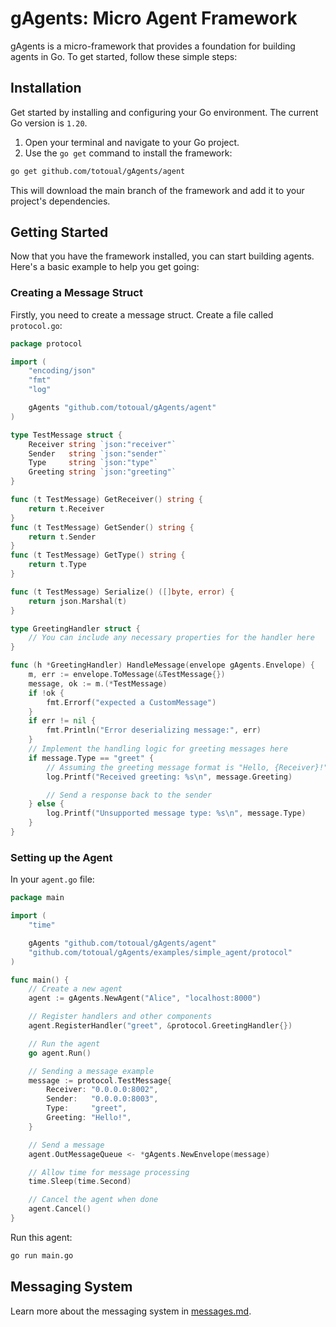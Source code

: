 # gAgents: Micro Agent Framework

gAgents is a micro-framework that provides a foundation for building agents in Go.
To get started, follow these simple steps:

## Installation

Get started by installing and configuring your Go environment. The current Go version is `1.20`.

1. Open your terminal and navigate to your Go project.
2. Use the `go get` command to install the framework:

```bash
go get github.com/totoual/gAgents/agent
```

This will download the main branch of the framework and add it to your project's dependencies.

## Getting Started

Now that you have the framework installed, you can start building agents. Here's a basic example to help you get going:

### Creating a Message Struct

Firstly, you need to create a message struct. Create a file called `protocol.go`:

```go
package protocol

import (
	"encoding/json"
	"fmt"
	"log"

	gAgents "github.com/totoual/gAgents/agent"
)

type TestMessage struct {
	Receiver string `json:"receiver"`
	Sender   string `json:"sender"`
	Type     string `json:"type"`
	Greeting string `json:"greeting"`
}

func (t TestMessage) GetReceiver() string {
	return t.Receiver
}
func (t TestMessage) GetSender() string {
	return t.Sender
}
func (t TestMessage) GetType() string {
	return t.Type
}

func (t TestMessage) Serialize() ([]byte, error) {
	return json.Marshal(t)
}

type GreetingHandler struct {
	// You can include any necessary properties for the handler here
}

func (h *GreetingHandler) HandleMessage(envelope gAgents.Envelope) {
	m, err := envelope.ToMessage(&TestMessage{})
	message, ok := m.(*TestMessage)
	if !ok {
		fmt.Errorf("expected a CustomMessage")
	}
	if err != nil {
		fmt.Println("Error deserializing message:", err)
	}
	// Implement the handling logic for greeting messages here
	if message.Type == "greet" {
		// Assuming the greeting message format is "Hello, {Receiver}!"
		log.Printf("Received greeting: %s\n", message.Greeting)

		// Send a response back to the sender
	} else {
		log.Printf("Unsupported message type: %s\n", message.Type)
	}
}
```

### Setting up the Agent

In your `agent.go` file:

```go
package main

import (
	"time"

	gAgents "github.com/totoual/gAgents/agent"
	"github.com/totoual/gAgents/examples/simple_agent/protocol"
)

func main() {
	// Create a new agent
	agent := gAgents.NewAgent("Alice", "localhost:8000")

	// Register handlers and other components
	agent.RegisterHandler("greet", &protocol.GreetingHandler{})

	// Run the agent
	go agent.Run()

	// Sending a message example
	message := protocol.TestMessage{
		Receiver: "0.0.0.0:8002",
		Sender:   "0.0.0.0:8003",
		Type:     "greet",
		Greeting: "Hello!",
	}

	// Send a message
	agent.OutMessageQueue <- *gAgents.NewEnvelope(message)

	// Allow time for message processing
	time.Sleep(time.Second)

	// Cancel the agent when done
	agent.Cancel()
}
```

Run this agent:

```bash
go run main.go
```

## Messaging System

Learn more about the messaging system in [messages.md](./doc/messages.md).
